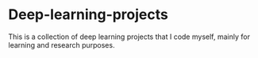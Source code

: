# Deep-learning-projects
This is a collection of deep learning projects that I code myself, mainly for learning and research purposes.
